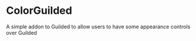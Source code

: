 # ColorGuilded
A simple addon to Guilded to allow users to have some appearance controls over Guilded
